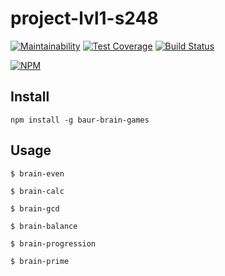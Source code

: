 # project-lvl1-s248
[![Maintainability](https://api.codeclimate.com/v1/badges/a99a88d28ad37a79dbf6/maintainability)](https://codeclimate.com/github/baur/project-lvl1-s248/maintainability) [![Test Coverage](https://api.codeclimate.com/v1/badges/a99a88d28ad37a79dbf6/test_coverage)](https://codeclimate.com/github/baur/project-lvl1-s248/maintainability) [![Build Status](https://travis-ci.org/baur/project-lvl1-s248.svg?branch=master)](https://travis-ci.org/baur/project-lvl1-s248)

[![NPM](https://nodei.co/npm/baur-brain-games.png)](https://nodei.co/npm/baur-brain-games/)

## Install

```npm install -g baur-brain-games```

## Usage

```$ brain-even```

```$ brain-calc```

```$ brain-gcd```

```$ brain-balance```

```$ brain-progression```

```$ brain-prime```
